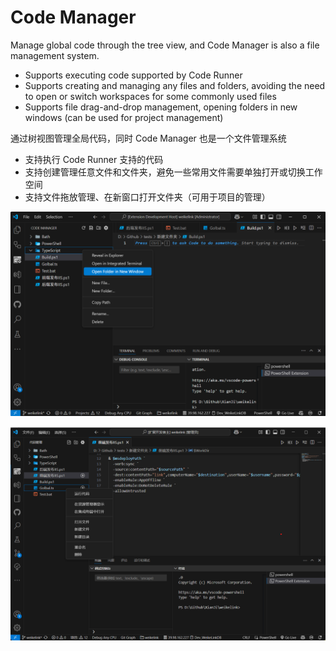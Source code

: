 # Code Manager

Manage global code through the tree view, and Code Manager is also a file management system.

- Supports executing code supported by Code Runner
- Supports creating and managing any files and folders, avoiding the need to open or switch workspaces for some commonly used files
- Supports file drag-and-drop management, opening folders in new windows (can be used for project management)

通过树视图管理全局代码，同时 Code Manager 也是一个文件管理系统

- 支持执行 Code Runner 支持的代码
- 支持创建管理任意文件和文件夹，避免一些常用文件需要单独打开或切换工作空间
- 支持文件拖放管理、在新窗口打开文件夹（可用于项目的管理）

![preview](https://github.com/wf-soft/CodeManager/blob/master/images/preview2.png?raw=true)

![preview](https://github.com/wf-soft/CodeManager/blob/master/images/preview1.png?raw=true)
